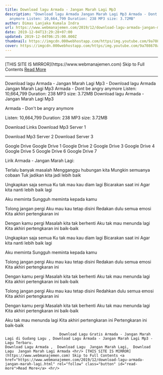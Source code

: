 ```yaml
---
title: Download lagu Armada - Jangan Marah Lagi Mp3
description: "Download lagu Armada Jangan Marah Lagi Mp3 Armada - Dont be angry
  anymore Listen: 10,664,799 Duration: 238 MP3 size: 3.72MB"
author: Dimas Lanjaka Kumala Indra
url: https://www.webmanajemen.com/2019/12/download-lagu-armada-jangan-marah-lagi.html
date: 2019-12-04T13:29:28+07:00
updated: 2019-12-04T06:25:00.000Z
thumbnail: https://imgcdn.000webhostapp.com/https/img.youtube.com/9a708670a41e5a292a86ba1a4b235d04.jpeg
cover: https://imgcdn.000webhostapp.com/https/img.youtube.com/9a708670a41e5a292a86ba1a4b235d04.jpeg
---
```


<hr/> [THIS SITE IS MIRROR](https://www.webmanajemen.com) Skip to Full Contents <a href="https://www.webmanajemen.com/2019/12/download-lagu-armada-jangan-marah-lagi.html" rel="follow" class="button" id="read-more">Read More</a> <hr/> Download lagu Armada - Jangan Marah Lagi Mp3 - Download lagu Armada Jangan Marah Lagi Mp3 Armada - Dont be angry anymore Listen: 10,664,799 Duration: 238 MP3 size: 3.72MB Download lagu Armada - Jangan Marah Lagi Mp3

  Armada - Don't be angry anymore 

  Listen: 10,664,799 
  Duration: 238 
  MP3 size: 3.72MB 

  Download Links 
  Download Mp3 Server 1 

  Download Mp3 Server 2 
  Download Server 3 


  Google Drive   Google Drive 1 
  Google Drive 2 
  Google Drive 3 
  Google Drive 4 
  Google Drive 5 
  Google Drive 6 
  Google Drive 7 


                             
Lirik Armada - Jangan Marah Lagi:
                             
Terlalu banyak masalah
  Mengganggu hubungan kita
  Mungkin semuanya cobaan
  Tuk jadikan kita jadi lebih baik
  
  Ungkapkan saja semua
  Ku tak mau kau diam lagi
  Bicarakan saat ini
  Agar kita nanti lebih baik lagi
  
  Aku meminta
  Sungguh meminta kepada kamu
  
  Tolong jangan pergi
  Aku mau kau tetap disini
  Redakan dulu semua emosi
  Kita akhiri pertengkaran ini
  
  Dengan kamu pergi
  Masalah kita tak berhenti
  Aku tak mau menunda lagi
  Kita akhiri pertengkaran ini baik-baik
  
  Ungkapkan saja semua
  Ku tak mau kau diam lagi
  Bicarakan saat ini
  Agar kita nanti lebih baik lagi
  
  Aku meminta
  Sungguh meminta kepada kamu
  
  Tolong jangan pergi
  Aku mau kau tetap disini
  Redakan dulu semua emosi
  Kita akhiri pertengkaran ini
  
  Dengan kamu pergi
  Masalah kita tak berhenti
  Aku tak mau menunda lagi
  Kita akhiri pertengkaran ini baik-baik
  
  Tolong jangan pergi
  Aku mau kau tetap disini
  Redahkan dulu semua emosi
  Kita akhiri pertengkaran ini
  
  Dengan kamu pergi
  Masalah kita tak berhenti
  Aku tak mau menunda lagi
  Kita akhiri pertengkaran ini baik-baik
  
  Aku tak mau menunda lagi
  Kita akhiri pertengkaran ini
  Pertengkaran ini baik-baik                                 
                                 
                             Download Lagu Gratis Armada - Jangan Marah Lagi di Gudang Lagu , Download Lagu Armada - Jangan Marah Lagi Mp3 - Lagu Terbaru.                                                         Download Lagu Armada ,  Download Lagu  Jangan Marah Lagi,  Download Lagu  Jangan Marah Lagi Armada <hr/> [THIS SITE IS MIRROR](https://www.webmanajemen.com) Skip to Full Contents <a href="https://www.webmanajemen.com/2019/12/download-lagu-armada-jangan-marah-lagi.html" rel="follow" class="button" id="read-more">Read More</a> <hr/>